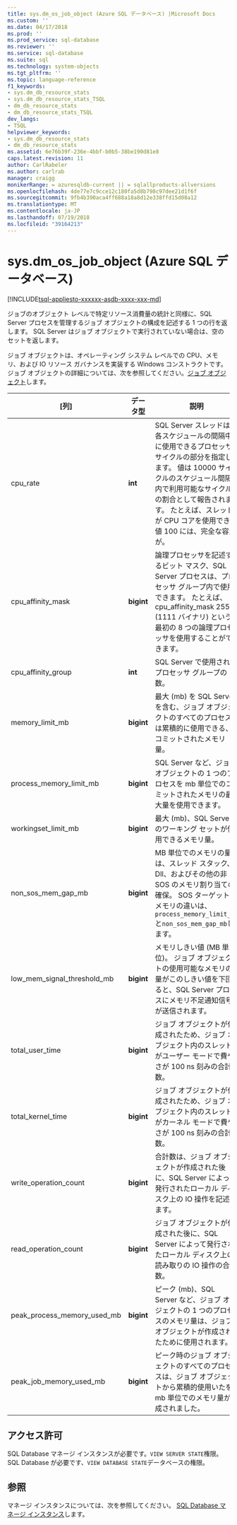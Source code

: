 ```yaml
---
title: sys.dm_os_job_object (Azure SQL データベース) |Microsoft Docs
ms.custom: ''
ms.date: 04/17/2018
ms.prod: ''
ms.prod_service: sql-database
ms.reviewer: ''
ms.service: sql-database
ms.suite: sql
ms.technology: system-objects
ms.tgt_pltfrm: ''
ms.topic: language-reference
f1_keywords:
- sys.dm_db_resource_stats
- sys.dm_db_resource_stats_TSQL
- dm_db_resource_stats
- dm_db_resource_stats_TSQL
dev_langs:
- TSQL
helpviewer_keywords:
- sys.dm_db_resource_stats
- dm_db_resource_stats
ms.assetid: 6e76b39f-236e-4bbf-b0b5-38be190d81e8
caps.latest.revision: 11
author: CarlRabeler
ms.author: carlrab
manager: craigg
monikerRange: = azuresqldb-current || = sqlallproducts-allversions
ms.openlocfilehash: 4de77e7c9cce12c180fa5d8b798c97dee21d1f6f
ms.sourcegitcommit: 9fb4b390aca4ff688a18a8d12e338ffd15d08a12
ms.translationtype: MT
ms.contentlocale: ja-JP
ms.lasthandoff: 07/19/2018
ms.locfileid: "39164213"
---
```

# <a name="sysdmosjobobject-azure-sql-database"></a>sys.dm_os_job_object (Azure SQL データベース)
[!INCLUDE[tsql-appliesto-xxxxxx-asdb-xxxx-xxx-md](../../includes/tsql-appliesto-xxxxxx-asdb-xxxx-xxx-md.md)]

ジョブのオブジェクト レベルで特定リソース消費量の統計と同様に、SQL Server プロセスを管理するジョブ オブジェクトの構成を記述する 1 つの行を返します。 SQL Server はジョブ オブジェクトで実行されていない場合は、空のセットを返します。 

ジョブ オブジェクトは、オペレーティング システム レベルでの CPU、メモリ、および IO リソース ガバナンスを実装する Windows コンストラクトです。 ジョブ オブジェクトの詳細については、次を参照してください。[ジョブ オブジェクト](https://msdn.microsoft.com/library/windows/desktop/ms684161.aspx)します。 
  
|[列]|データ型|説明|  
|-------------|---------------|-----------------|  
|cpu_rate|**int**|SQL Server スレッドは、各スケジュールの間隔中に使用できるプロセッサ サイクルの部分を指定します。 値は 10000 サイクルのスケジュール間隔内で利用可能なサイクルの割合として報告されます。 たとえば、スレッドが CPU コアを使用できる値 100 には、完全な容量が。|
|cpu_affinity_mask|**bigint**|論理プロセッサを記述するビット マスク、SQL Server プロセスは、プロセッサ グループ内で使用できます。 たとえば、cpu_affinity_mask 255 (1111 バイナリ) という最初の 8 つの論理プロセッサを使用することができます。|
|cpu_affinity_group|**int**|SQL Server で使用されるプロセッサ グループの数。|
|memory_limit_mb|**bigint**|最大 (mb) を SQL Server を含む、ジョブ オブジェクトのすべてのプロセスは累積的に使用できる、コミットされたメモリ量。| 
|process_memory_limit_mb |**bigint**|SQL Server など、ジョブ オブジェクトの 1 つのプロセスを mb 単位でのコミットされたメモリの最大量を使用できます。|
|workingset_limit_mb |**bigint**|最大 (mb)、SQL Server のワーキング セットが使用できるメモリ量。|
|non_sos_mem_gap_mb|**bigint**|MB 単位でのメモリの量は、スレッド スタック、Dll、およびその他の非 SOS のメモリ割り当ての確保。 SOS ターゲット メモリの違いは、`process_memory_limit_mb`と`non_sos_mem_gap_mb`します。| 
|low_mem_signal_threshold_mb|**bigint**|メモリしきい値 (MB 単位)。 ジョブ オブジェクトの使用可能なメモリの量がこのしきい値を下回ると、SQL Server プロセスにメモリ不足通知信号が送信されます。 |
|total_user_time|**bigint**|ジョブ オブジェクトが作成されたため、ジョブ オブジェクト内のスレッドがユーザー モードで費やさが 100 ns 刻みの合計数。 |
|total_kernel_time |**bigint**|ジョブ オブジェクトが作成されたため、ジョブ オブジェクト内のスレッドがカーネル モードで費やさが 100 ns 刻みの合計数。 |
|write_operation_count |**bigint**|合計数は、ジョブ オブジェクトが作成された後に、SQL Server によって発行されたローカル ディスク上の IO 操作を記述します。 |
|read_operation_count |**bigint**|ジョブ オブジェクトが作成された後に、SQL Server によって発行されたローカル ディスク上の読み取りの IO 操作の合計数。 |
|peak_process_memory_used_mb|**bigint**|ピーク (mb)、SQL Server など、ジョブ オブジェクトの 1 つのプロセスのメモリ量は、ジョブ オブジェクトが作成されたために使用されます。| 
|peak_job_memory_used_mb|**bigint**|ピーク時のジョブ オブジェクトのすべてのプロセスは、ジョブ オブジェクトから累積的使用いたを mb 単位でのメモリ量が作成されました。|
  
## <a name="permissions"></a>アクセス許可  
SQL Database マネージ インスタンスが必要です。`VIEW SERVER STATE`権限。 SQL Database が必要です、`VIEW DATABASE STATE`データベースの権限。  
 
## <a name="see-also"></a>参照  

マネージ インスタンスについては、次を参照してください。 [SQL Database マネージ インスタンス](https://docs.microsoft.com/azure/sql-database/sql-database-managed-instance)します。
  
